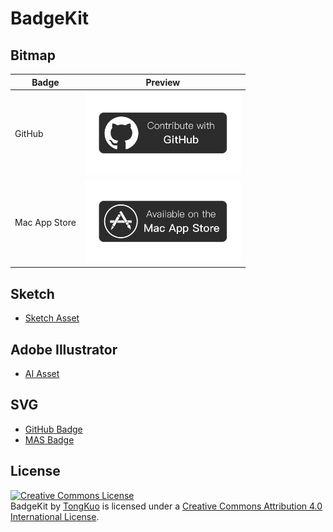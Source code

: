 # BadgeKit

## Bitmap

| Badge       |  Preview
|------------ | ------------- 
| GitHub      | <a href="/bitmap/github-badge"><img src="/bitmap/github-badge/github-badge@1x.png" title="github-badge-bitmap" border="0" width="250" /></a> 
| Mac App Store | <a href="/bitmap/mas-badge"><img src="/bitmap/mas-badge/mas-badge@1x.png" title="mas-badge-bitmap" border="0" width="250" /></a> 




## Sketch

* [Sketch Asset](/sketch)

## Adobe Illustrator

* [AI Asset](/ai)

## SVG

* [GitHub Badge](/svg/github-badge.svg)
* [MAS Badge](/svg/mas-badge.svg)

## License

<a rel="license" href="http://creativecommons.org/licenses/by/4.0/"><img alt="Creative Commons License" style="border-width:0" src="https://i.creativecommons.org/l/by/4.0/88x31.png" /></a><br /><span xmlns:dct="http://purl.org/dc/terms/" href="http://purl.org/dc/dcmitype/Dataset" property="dct:title" rel="dct:type">BadgeKit</span> by <a xmlns:cc="http://creativecommons.org/ns#" href="https://keybase.io/TongKuo" property="cc:attributionName" rel="cc:attributionURL">TongKuo</a> is licensed under a <a rel="license" href="http://creativecommons.org/licenses/by/4.0/">Creative Commons Attribution 4.0 International License</a>.
